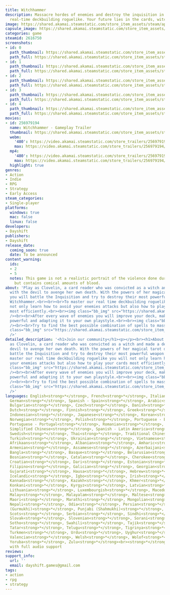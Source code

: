 ```yaml
---
title: Witchhammer
description: Massacre hordes of enemies and destroy the inquisition in our brutal
  real-time deckbuilding roguelike. Your future lies in the cards, witch!
image: https://shared.akamai.steamstatic.com/store_item_assets/steam/apps/2616750/header.jpg?t=1732742377
capsule_image: https://shared.akamai.steamstatic.com/store_item_assets/steam/apps/2616750/capsule_231x87.jpg?t=1732742377
categories: game
steamid: 2616750
screenshots:
- id: 0
  path_thumbnail: https://shared.akamai.steamstatic.com/store_item_assets/steam/apps/2616750/ss_43d6dea8148b32e26d3df0b8e3c197d8fa7aec23.600x338.jpg?t=1732742377
  path_full: https://shared.akamai.steamstatic.com/store_item_assets/steam/apps/2616750/ss_43d6dea8148b32e26d3df0b8e3c197d8fa7aec23.1920x1080.jpg?t=1732742377
- id: 1
  path_thumbnail: https://shared.akamai.steamstatic.com/store_item_assets/steam/apps/2616750/ss_5ce894323f0835c50b016b8e8c65a05f42b8163f.600x338.jpg?t=1732742377
  path_full: https://shared.akamai.steamstatic.com/store_item_assets/steam/apps/2616750/ss_5ce894323f0835c50b016b8e8c65a05f42b8163f.1920x1080.jpg?t=1732742377
- id: 2
  path_thumbnail: https://shared.akamai.steamstatic.com/store_item_assets/steam/apps/2616750/ss_ccd80912aba8cd52300740d8c0497aaa7f793be0.600x338.jpg?t=1732742377
  path_full: https://shared.akamai.steamstatic.com/store_item_assets/steam/apps/2616750/ss_ccd80912aba8cd52300740d8c0497aaa7f793be0.1920x1080.jpg?t=1732742377
- id: 3
  path_thumbnail: https://shared.akamai.steamstatic.com/store_item_assets/steam/apps/2616750/ss_237894daf4fcb816c55bac3bce97ecdddba8304a.600x338.jpg?t=1732742377
  path_full: https://shared.akamai.steamstatic.com/store_item_assets/steam/apps/2616750/ss_237894daf4fcb816c55bac3bce97ecdddba8304a.1920x1080.jpg?t=1732742377
- id: 4
  path_thumbnail: https://shared.akamai.steamstatic.com/store_item_assets/steam/apps/2616750/ss_c8c2ec4b531059a9203de66226c032a6c16b4f91.600x338.jpg?t=1732742377
  path_full: https://shared.akamai.steamstatic.com/store_item_assets/steam/apps/2616750/ss_c8c2ec4b531059a9203de66226c032a6c16b4f91.1920x1080.jpg?t=1732742377
movies:
- id: 256979194
  name: Witchhammer - Gameplay Trailer
  thumbnail: https://shared.akamai.steamstatic.com/store_item_assets/steam/apps/256979194/e7b812d443869854969d234644e520badcca32bd/movie_600x337.jpg?t=1732742370
  webm:
    '480': https://video.akamai.steamstatic.com/store_trailers/256979194/movie480_vp9.webm?t=1732742370
    max: https://video.akamai.steamstatic.com/store_trailers/256979194/movie_max_vp9.webm?t=1732742370
  mp4:
    '480': https://video.akamai.steamstatic.com/store_trailers/256979194/movie480.mp4?t=1732742370
    max: https://video.akamai.steamstatic.com/store_trailers/256979194/movie_max.mp4?t=1732742370
  highlight: true
genres:
- Action
- Indie
- RPG
- Strategy
- Early Access
steam_categories:
- Single-player
platforms:
  windows: true
  mac: false
  linux: false
developers:
- Dayshift
publishers:
- Dayshift
release_date:
  coming_soon: true
  date: To be announced
content_warning:
  ids:
  - 2
  - 5
  notes: This game is not a realistic portrait of the violence done during the inquisition
    but contains comical amounts of blood.
about: 'Play as Clovelin, a card reader who was convicted as a witch and made a deal
  with the devil to avenge her own death. With the powers of her magical tarot deck,
  you will battle the Inquisition and try to destroy their most powerful weapon: the
  Witchhammer.<br><br><br>To master our real time deckbuilding roguelike you will
  not only learn how to avoid your enemies attacks but also how to play your cards
  most efficiently.<br><br><img class="bb_img" src="https://shared.akamai.steamstatic.com/store_item_assets/steam/apps/2616750/extras/Witchhammer_gif1.1.gif?t=1732742377"
  /><br><br>After every wave of enemies you will improve your deck, making it more
  powerful and adapting it to your own playstyle.<br><br><img class="bb_img" src="https://shared.akamai.steamstatic.com/store_item_assets/steam/apps/2616750/extras/Witchhammer_gif3.1.gif?t=1732742377"
  /><br><br>Try to find the best possible combination of spells to massacre your enemies.<br><br><img
  class="bb_img" src="https://shared.akamai.steamstatic.com/store_item_assets/steam/apps/2616750/extras/Witchhammer_gif2.1.gif?t=1732742377"
  />'
detailed_description: '<h1>Join our community</h1><p></p><br><h1>About the Game</h1>Play
  as Clovelin, a card reader who was convicted as a witch and made a deal with the
  devil to avenge her own death. With the powers of her magical tarot deck, you will
  battle the Inquisition and try to destroy their most powerful weapon: the Witchhammer.<br><br><br>To
  master our real time deckbuilding roguelike you will not only learn how to avoid
  your enemies attacks but also how to play your cards most efficiently.<br><br><img
  class="bb_img" src="https://shared.akamai.steamstatic.com/store_item_assets/steam/apps/2616750/extras/Witchhammer_gif1.1.gif?t=1732742377"
  /><br><br>After every wave of enemies you will improve your deck, making it more
  powerful and adapting it to your own playstyle.<br><br><img class="bb_img" src="https://shared.akamai.steamstatic.com/store_item_assets/steam/apps/2616750/extras/Witchhammer_gif3.1.gif?t=1732742377"
  /><br><br>Try to find the best possible combination of spells to massacre your enemies.<br><br><img
  class="bb_img" src="https://shared.akamai.steamstatic.com/store_item_assets/steam/apps/2616750/extras/Witchhammer_gif2.1.gif?t=1732742377"
  />'
languages: English<strong>*</strong>, French<strong>*</strong>, Italian<strong>*</strong>,
  German<strong>*</strong>, Spanish - Spain<strong>*</strong>, Arabic<strong>*</strong>,
  Bulgarian<strong>*</strong>, Czech<strong>*</strong>, Danish<strong>*</strong>,
  Dutch<strong>*</strong>, Finnish<strong>*</strong>, Greek<strong>*</strong>, Hungarian<strong>*</strong>,
  Indonesian<strong>*</strong>, Japanese<strong>*</strong>, Korean<strong>*</strong>,
  Norwegian<strong>*</strong>, Polish<strong>*</strong>, Portuguese - Brazil<strong>*</strong>,
  Portuguese - Portugal<strong>*</strong>, Romanian<strong>*</strong>, Russian<strong>*</strong>,
  Simplified Chinese<strong>*</strong>, Spanish - Latin America<strong>*</strong>,
  Swedish<strong>*</strong>, Thai<strong>*</strong>, Traditional Chinese<strong>*</strong>,
  Turkish<strong>*</strong>, Ukrainian<strong>*</strong>, Vietnamese<strong>*</strong>,
  Afrikaans<strong>*</strong>, Albanian<strong>*</strong>, Amharic<strong>*</strong>,
  Armenian<strong>*</strong>, Assamese<strong>*</strong>, Azerbaijani<strong>*</strong>,
  Bangla<strong>*</strong>, Basque<strong>*</strong>, Belarusian<strong>*</strong>,
  Bosnian<strong>*</strong>, Catalan<strong>*</strong>, Cherokee<strong>*</strong>,
  Croatian<strong>*</strong>, Dari<strong>*</strong>, Estonian<strong>*</strong>,
  Filipino<strong>*</strong>, Galician<strong>*</strong>, Georgian<strong>*</strong>,
  Gujarati<strong>*</strong>, Hausa<strong>*</strong>, Hebrew<strong>*</strong>, Hindi<strong>*</strong>,
  Icelandic<strong>*</strong>, Igbo<strong>*</strong>, Irish<strong>*</strong>, K'iche'<strong>*</strong>,
  Kannada<strong>*</strong>, Kazakh<strong>*</strong>, Khmer<strong>*</strong>, Kinyarwanda<strong>*</strong>,
  Konkani<strong>*</strong>, Kyrgyz<strong>*</strong>, Latvian<strong>*</strong>,
  Lithuanian<strong>*</strong>, Luxembourgish<strong>*</strong>, Macedonian<strong>*</strong>,
  Malay<strong>*</strong>, Malayalam<strong>*</strong>, Maltese<strong>*</strong>,
  Maori<strong>*</strong>, Marathi<strong>*</strong>, Mongolian<strong>*</strong>,
  Nepali<strong>*</strong>, Odia<strong>*</strong>, Persian<strong>*</strong>, Punjabi
  (Gurmukhi)<strong>*</strong>, Punjabi (Shahmukhi)<strong>*</strong>, Quechua<strong>*</strong>,
  Scots<strong>*</strong>, Serbian<strong>*</strong>, Sindhi<strong>*</strong>, Sinhala<strong>*</strong>,
  Slovak<strong>*</strong>, Slovenian<strong>*</strong>, Sorani<strong>*</strong>,
  Sotho<strong>*</strong>, Swahili<strong>*</strong>, Tajik<strong>*</strong>, Tamil<strong>*</strong>,
  Tatar<strong>*</strong>, Telugu<strong>*</strong>, Tigrinya<strong>*</strong>, Tswana<strong>*</strong>,
  Turkmen<strong>*</strong>, Urdu<strong>*</strong>, Uyghur<strong>*</strong>, Uzbek<strong>*</strong>,
  Valencian<strong>*</strong>, Welsh<strong>*</strong>, Wolof<strong>*</strong>, Xhosa<strong>*</strong>,
  Yoruba<strong>*</strong>, Zulu<strong>*</strong><br><strong>*</strong>languages
  with full audio support
reviews:
support_info:
  url: ''
  email: dayshift.games@gmail.com
tags:
- action
- rpg
- strategy
---
```



